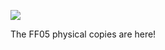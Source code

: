 ![](https://db-feed.s3.amazonaws.com/legacy/ff05-physicsl-cover-1482263926851.png)

The FF05 physical copies are here!
